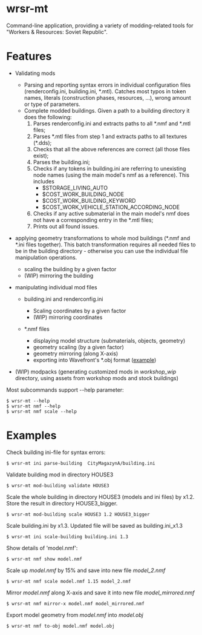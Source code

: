 # wrsr-mt

Command-line application, providing a variety of modding-related tools for "Workers &amp; Resources: Soviet Republic".

# Features
 - Validating mods
   - Parsing and reporting syntax errors in individual configuration files (renderconfig.ini, building.ini, \*.mtl). 
     Catches most typos in token names, literals (construction phases, resources, ...), wrong amount or type of parameters.
   - Complete modded buildings. Given a path to a building directory it does the following:
       1. Parses renderconfig.ini and extracts paths to all \*.nmf and \*.mtl files;
       2. Parses \*.mtl files from step 1 and extracts paths to all textures (\*.dds);
       3. Checks that all the above references are correct (all those files exist);
       4. Parses the building.ini;
       5. Checks if any tokens in building.ini are referring to unexisting node names (using the main model's nmf as a reference).
          This includes 
           - $STORAGE_LIVING_AUTO
           - $COST_WORK_BUILDING_NODE
           - $COST_WORK_BUILDING_KEYWORD
           - $COST_WORK_VEHICLE_STATION_ACCORDING_NODE
       6. Checks if any active submaterial in the main model's nmf does not have a corresponding entry in the *.mtl files;
       7. Prints out all found issues.

 - applying geometry transformations to whole mod buildings (\*.nmf and \*.ini files together). This batch transformation requires all needed files to be in the building directory - otherwise you can use the individual file manipulation operations.
   - scaling the building by a given factor
   - (WIP) mirroring the building

 - manipulating individual mod files

   - building.ini and renderconfig.ini
     - Scaling coordinates by a given factor
     - (WIP) mirroring coordinates

   - \*.nmf files
     - displaying model structure (submaterials, objects, geometry)
     - geometry scaling (by a given factor)
     - geometry mirroring (along X-axis)
     - exporting into Wavefront's \*.obj format ([example](https://www.youtube.com/watch?v=vJ6aN4iXCas))
 
 - (WIP) modpacks (generating customized mods in *workshop_wip* directory, using assets from workshop mods and stock buildings)


Most subcommands support --help parameter:

    $ wrsr-mt --help
    $ wrsr-mt nmf --help
    $ wrsr-mt nmf scale --help


# Examples

Check building ini-file for syntax errors:

    $ wrsr-mt ini parse-building  CityMagazynA/building.ini


Validate building mod in directory HOUSE3

    $ wrsr-mt mod-building validate HOUSE3


Scale the whole building in directory HOUSE3 (models and ini files) by x1.2. Store the result in directory HOUSE3\_bigger.
    
    $ wrsr-mt mod-building scale HOUSE3 1.2 HOUSE3_bigger


Scale building.ini by x1.3. Updated file will be saved as building.ini\_x1.3

    $ wrsr-mt ini scale-building building.ini 1.3

Show details of 'model.nmf':

    $ wrsr-mt nmf show model.nmf
    

Scale up *model.nmf* by 15% and save into new file *model_2.nmf*

    $ wrsr-mt nmf scale model.nmf 1.15 model_2.nmf
    

Mirror *model.nmf* along X-axis and save it into new file *model_mirrored.nmf*

    $ wrsr-mt nmf mirror-x model.nmf model_mirrored.nmf
    

Export model geometry from *model.nmf* into *model.obj*

    $ wrsr-mt nmf to-obj model.nmf model.obj
    
